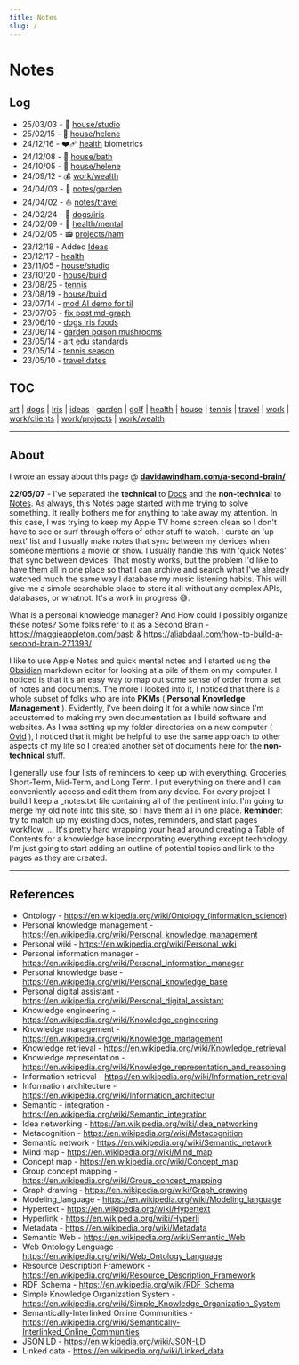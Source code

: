 ```yaml
---
title: Notes
slug: /
---
```


# Notes

## Log

- 25/03/03 - 🎨 [house/studio](/notes/house/studio)
- 25/02/15 - 🏡 [house/helene](/notes/house/helene)
- 24/12/16 - ❤️‍🩹 [health](/notes/health) biometrics
- 24/12/08 - 🚽 [house/bath](/notes/house/bath)
- 24/10/05 - 🏡 [house/helene](/notes/house/helene)
- 24/09/12 - 💰 [work/wealth](/notes/work/wealth)
- 24/04/03 - 🌳 [notes/garden](/notes/garden)
- 24/04/02 - ⛵️ [notes/travel](/notes/travel)
- 24/02/24 - 🦮 [dogs/iris](/notes/dogs/iris)
- 24/02/09 - 🧠 [health/mental](/notes/health/mental)
- 24/02/05 - 📻 [projects/ham](/notes/work/projects/ham)
- 23/12/18 - Added [Ideas](/notes/ideas)
- 23/12/17 - [health](/notes/health)
- 23/11/05 - [house/studio](/notes/house/studio)
- 23/10/20 - [house/build](/notes/house/build)
- 23/08/25 - [tennis](/notes/play/tennis)
- 23/08/19 - [house/build](/notes/house/build)
- 23/07/14 - [mod AI demo for til](/notes/work/projects/ai)
- 23/07/05 - [fix post md-graph](/notes/work/)
- 23/06/10 - [dogs Iris foods](/notes/dogs)
- 23/06/14 - [garden poison mushrooms](/notes/garden/mushroom)
- 23/05/14 - [art edu standards](/notes/art)
- 23/05/14 - [tennis season](/notes/play/tennis)
- 23/05/10 - [travel dates](/notes/travel)

## TOC

[art](art/art.md)
| [dogs](dogs/dogs.md)
| [Iris](dogs/iris.md)
| [ideas](ideas.md)
| [garden](garden/garden.md)
| [golf](play/golf.md)
| [health](health/health.md)
| [house](house/house.md)
| [tennis](play/tennis.md)
| [travel](travel.md)
| [work](work/work.md)
| [work/clients](work/clients.md)
| [work/projects](work/projects/ai.md)
| [work/wealth](work/wealth.md)


---

## About

I wrote an essay about this page @ [**davidawindham.com/a-second-brain/**](https://davidawindham.com/a-second-brain/)

**22/05/07** - I've separated the **technical** to [Docs](/docs/) and the **non-technical** to [Notes](index.md). As always, this Notes page started with me trying to solve something. It really bothers me for anything to take away my attention. In this case, I was trying to keep my Apple TV home screen clean so I don't have to see or surf through offers of other stuff to watch.  I curate an 'up next' list and I usually make notes that sync between my devices when someone mentions a movie or show. I usually handle this with 'quick Notes' that sync between devices. That mostly works, but the problem I'd like to have them all in one place so that I can archive and search what I've already watched much the same way I database my music listening habits. This will give me a simple searchable place to store it all without any complex APIs, databases, or whatnot. It's a work in progress :sweat_smile:.

What is a personal knowledge manager? And How could I possibly organize these notes? Some folks refer to it as a Second Brain - https://maggieappleton.com/basb & https://aliabdaal.com/how-to-build-a-second-brain-271393/

I like to use Apple Notes and quick mental notes and I started using the [Obsidian](https://obsidian.md) markdown editor for looking at a pile of them on my computer. I noticed is that it's an easy way to map out some sense of order from a set of notes and documents.  The more I looked into it, I noticed that there is a whole subset of folks who are into **PKMs** ( **Personal Knowledge Management** ).  Evidently, I've been doing it for a while now since I'm accustomed to making my own documentation as I build software and websites.  As I was setting up my folder directories on a new computer ( [Ovid](/docs/computers/ovid) ), I noticed that it might be helpful to use the same approach to other aspects of my life so I created another set of documents here for the **non-technical** stuff.

I generally use four lists of reminders to keep up with everything. Groceries, Short-Term, Mid-Term, and Long Term. I put everything on there and I can conveniently access and edit them from any device. For every project I build I keep a _notes.txt file containing all of the pertinent info.  I'm going to merge my old note into this site, so I have them all in one place. **Reminder**: try to match up my existing docs, notes, reminders, and start pages workflow. ... It's pretty hard wrapping your head around creating a Table of Contents for a knowledge base incorporating everything except technology. I'm just going to start adding an outline of potential topics and link to the pages as they are created.

---

## References
- Ontology - https://en.wikipedia.org/wiki/Ontology_(information_science)
- Personal knowledge management - https://en.wikipedia.org/wiki/Personal_knowledge_management
- Personal wiki - https://en.wikipedia.org/wiki/Personal_wiki
- Personal information manager - https://en.wikipedia.org/wiki/Personal_information_manager
- Personal knowledge base - https://en.wikipedia.org/wiki/Personal_knowledge_base
- Personal digital assistant - https://en.wikipedia.org/wiki/Personal_digital_assistant
- Knowledge engineering - https://en.wikipedia.org/wiki/Knowledge_engineering
- Knowledge management - https://en.wikipedia.org/wiki/Knowledge_management
- Knowledge retrieval - https://en.wikipedia.org/wiki/Knowledge_retrieval
- Knowledge representation - https://en.wikipedia.org/wiki/Knowledge_representation_and_reasoning
- Information retrieval - https://en.wikipedia.org/wiki/Information_retrieval
- Information architecture - https://en.wikipedia.org/wiki/Information_architectur
- Semantic - integration - https://en.wikipedia.org/wiki/Semantic_integration
- Idea networking - https://en.wikipedia.org/wiki/Idea_networking
- Metacognition - https://en.wikipedia.org/wiki/Metacognition
- Semantic network - https://en.wikipedia.org/wiki/Semantic_network
- Mind map - https://en.wikipedia.org/wiki/Mind_map
- Concept map - https://en.wikipedia.org/wiki/Concept_map
- Group concept mapping - https://en.wikipedia.org/wiki/Group_concept_mapping
- Graph drawing - https://en.wikipedia.org/wiki/Graph_drawing
- Modeling_language - https://en.wikipedia.org/wiki/Modeling_language
- Hypertext  - https://en.wikipedia.org/wiki/Hypertext
- Hyperlink - https://en.wikipedia.org/wiki/Hyperli
- Metadata - https://en.wikipedia.org/wiki/Metadata
- Semantic Web - https://en.wikipedia.org/wiki/Semantic_Web
- Web Ontology Language - https://en.wikipedia.org/wiki/Web_Ontology_Language
- Resource Description Framework - https://en.wikipedia.org/wiki/Resource_Description_Framework
- RDF_Schema - https://en.wikipedia.org/wiki/RDF_Schema
- Simple Knowledge Organization System - https://en.wikipedia.org/wiki/Simple_Knowledge_Organization_System
- Semantically-Interlinked Online Communities - https://en.wikipedia.org/wiki/Semantically-Interlinked_Online_Communities
- JSON LD - https://en.wikipedia.org/wiki/JSON-LD
- Linked data - https://en.wikipedia.org/wiki/Linked_data
